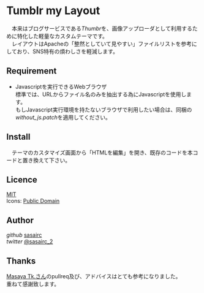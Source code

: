 Tumblr  my  Layout
================

　本来はブログサービスである*Thumbr*を、画像アップローダとして利用するために特化した軽量なカスタムテーマです。  
　レイアウトはApacheの「整然としていて見やすい」ファイルリストを参考にしており、SNS特有の煩わしさを軽減します。  

## Requirement  

- Javascriptを実行できるWebブラウザ  
  標準では、URLからファイル名のみを抽出する為にJavascriptを使用します。  
もしJavascript実行環境を持たないブラウザで利用したい場合は、同梱の*without_js.patch*を適用してください。  

## Install

　テーマのカスタマイズ画面から「HTMLを編集」を開き、既存のコードを本コードと置き換えて下さい。

## Licence

[MIT](https://github.com/tcnksm/tool/blob/master/LICENCE)  
Icons: [Public Domain](http://www.apache.org/icons/) 

## Author

_github_ [sasairc](https://github.com/sasairc)  
_twitter_  [@sasairc_2](https://twitter.com/sasairc_2)

## Thanks  

  [Masaya Tk.さん](https://github.com/844196)のpullreq及び、アドバイスはとても参考になりました。  
  重ねて感謝致します。  
